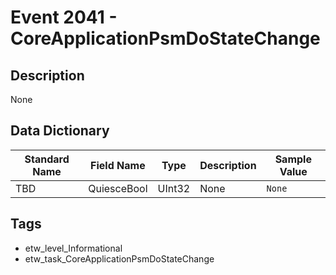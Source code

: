 # Event 2041 - CoreApplicationPsmDoStateChange

## Description
None

## Data Dictionary
|Standard Name|Field Name|Type|Description|Sample Value|
|---|---|---|---|---|
|TBD|QuiesceBool|UInt32|None|`None`|

## Tags
* etw_level_Informational
* etw_task_CoreApplicationPsmDoStateChange